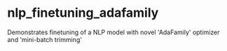 # nlp_finetuning_adafamily
Demonstrates finetuning of a NLP model with novel 'AdaFamily' optimizer and 'mini-batch trimming'
